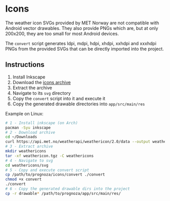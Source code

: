 # Icons

The weather icon SVGs provided by MET Norway are not compatible with Android vector drawables.
They also provide PNGs which are, but at only 200x200, they are too small for most Android devices. 

The `convert` script generates ldpi, mdpi, hdpi, xhdpi, xxhdpi and xxxhdpi PNGs from the provided 
SVGs that can be directly imported into the project.

## Instructions
1. Install Inkscape
2. Download the [icons archive](https://api.met.no/weatherapi/weathericon/2.0/data)
3. Extract the archive
4. Navigate to its `svg` directory
5. Copy the `convert` script into it and execute it
6. Copy the generated drawable directories into `app/src/main/res`

Example on Linux: 
```sh
# 1 - Install inkscape (on Arch)
pacman -Syu inkscape
# 2 - Download archive
cd ~/Downloads
curl https://api.met.no/weatherapi/weathericon/2.0/data --output weathericon.tgz
# 3 - Extract archive
mkdir weathericons
tar -xf weathericon.tgz -C weathericons
# 4 - Navigate to svg
cd weathericons/svg
# 5 - Copy and execute convert script
cp /path/to/prognoza/icons/convert ./convert
chmod +x convert
./convert
# 6 - Copy the generated drawable dirs into the project
cp -r drawable* /path/to/prognoza/app/src/main/res/
```